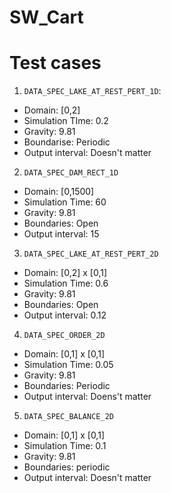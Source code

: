 # SW_Cart

# Test cases

1. `DATA_SPEC_LAKE_AT_REST_PERT_1D`:
  * Domain: [0,2]
  * Simulation TIme: 0.2
  * Gravity: 9.81
  * Boundarise: Periodic
  * Output interval: Doesn't matter
2. `DATA_SPEC_DAM_RECT_1D`
  * Domain: [0,1500]
  * Simulation Time: 60
  * Gravity: 9.81
  * Boundaries: Open
  * Output interval: 15
3. `DATA_SPEC_LAKE_AT_REST_PERT_2D`
  * Domain: [0,2] x [0,1]
  * Simulation Time: 0.6
  * Gravity: 9.81
  * Boundaries: Open
  * Output interval: 0.12
4. `DATA_SPEC_ORDER_2D`
  * Domain: [0,1] x [0,1]
  * Simulation Time: 0.05
  * Gravity: 9.81
  * Boundaries: Periodic
  * Output interval: Doens't matter
5. `DATA_SPEC_BALANCE_2D`
  * Domain: [0,1] x [0,1]
  * Simulation Time: 0.1
  * Gravity: 9.81
  * Boundaries: periodic
  * Output interval: Doesn't matter
